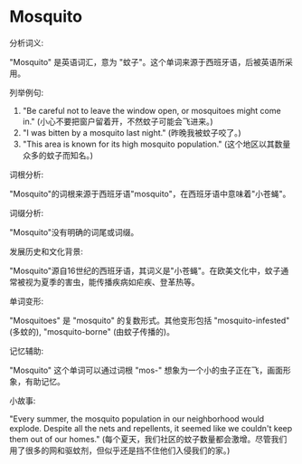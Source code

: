 # Mosquito

分析词义:

  

"Mosquito" 是英语词汇，意为 "蚊子"。这个单词来源于西班牙语，后被英语所采用。

  

列举例句:

  

1.  "Be careful not to leave the window open, or mosquitoes might come in." (小心不要把窗户留着开，不然蚊子可能会飞进来。)
2.  "I was bitten by a mosquito last night." (昨晚我被蚊子咬了。)
3.  "This area is known for its high mosquito population." (这个地区以其数量众多的蚊子而知名。)

  

词根分析:

  

"Mosquito"的词根来源于西班牙语"mosquito"，在西班牙语中意味着"小苍蝇"。

  

词缀分析:

  

"Mosquito"没有明确的词尾或词缀。

  

发展历史和文化背景:

  

"Mosquito"源自16世纪的西班牙语，其词义是"小苍蝇"。在欧美文化中，蚊子通常被视为夏季的害虫，能传播疾病如疟疾、登革热等。

  

单词变形:

  

"Mosquitoes" 是 "mosquito" 的复数形式。其他变形包括 "mosquito-infested" (多蚊的), "mosquito-borne" (由蚊子传播的)。

  

记忆辅助:

  

"Mosquito" 这个单词可以通过词根 "mos-" 想象为一个小的虫子正在飞，画面形象，有助记忆。

  

小故事:

  

"Every summer, the mosquito population in our neighborhood would explode. Despite all the nets and repellents, it seemed like we couldn't keep them out of our homes." (每个夏天，我们社区的蚊子数量都会激增。尽管我们用了很多的网和驱蚊剂，但似乎还是挡不住他们入侵我们的家。)
